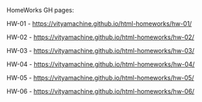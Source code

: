 HomeWorks GH pages:

HW-01 - https://vityamachine.github.io/html-homeworks/hw-01/

HW-02 - https://vityamachine.github.io/html-homeworks/hw-02/

HW-03 - https://vityamachine.github.io/html-homeworks/hw-03/

HW-04 - https://vityamachine.github.io/html-homeworks/hw-04/

HW-05 - https://vityamachine.github.io/html-homeworks/hw-05/

HW-06 - https://vityamachine.github.io/html-homeworks/hw-06/